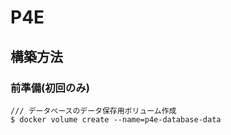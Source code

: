 # P4E

## 構築方法

### 前準備(初回のみ)

```
/// データベースのデータ保存用ボリューム作成
$ docker volume create --name=p4e-database-data
```
